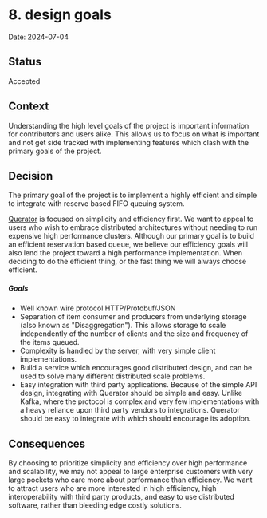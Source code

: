 # 8. design goals

Date: 2024-07-04

## Status

Accepted

## Context

Understanding the high level goals of the project is important information for contributors and users alike. This
allows us to focus on what is important and not get side tracked with implementing features which clash with the
primary goals of the project.

## Decision

The primary goal of the project is to implement a highly efficient and simple to integrate with reserve based FIFO
queuing system.

[Querator](https://querator.io) is focused on simplicity and efficiency first. We want to appeal to users who
wish to embrace distributed architectures without needing to run expensive high performance clusters. Although 
our primary goal is to build an efficient reservation based queue, we believe our efficiency goals will also 
lend the project toward a high performance implementation. When deciding to do the efficient thing, or the
fast thing we will always choose efficient.

##### Goals
* Well known wire protocol HTTP/Protobuf/JSON
* Separation of item consumer and producers from underlying storage (also known as "Disaggregation"). This 
  allows storage to scale independently of the number of clients and the size and frequency of the items queued.
* Complexity is handled by the server, with very simple client implementations.
* Build a service which encourages good distributed design, and can be used to solve many different distributed
  scale problems.
* Easy integration with third party applications. Because of the simple API design, integrating with Querator 
  should be simple and easy. Unlike Kafka, where the protocol is complex and very few implementations with a
  heavy reliance upon third party vendors to integrations. Querator should be easy to integrate with which should
  encourage its adoption.

## Consequences

By choosing to prioritize simplicity and efficiency over high performance and scalability, we may not appeal to 
large enterprise customers with very large pockets who care more about performance than efficiency. We want to 
attract users who are more interested in high efficiency, high interoperability with third party products, and 
easy to use distributed software, rather than bleeding edge costly solutions.
